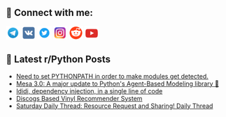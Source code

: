 ## 🔎 Connect with me:
[<img src="https://github.com/bullbesh/bullbesh/blob/main/images/Telegram.png" width="32" height="32" />](https://t.me/bullbesh)
[<img src="https://github.com/bullbesh/bullbesh/blob/main/images/VK.png" width="32" height="32" />](https://vk.com/bullbesh)
[<img src="https://github.com/bullbesh/bullbesh/blob/main/images/Twitter.png" width="32" height="32" />](https://twitter.com/bullbesh1)
[<img src="https://github.com/bullbesh/bullbesh/blob/main/images/Instagram.png" width="32" height="32" />](https://www.instagram.com/bullbesh)
[<img src="https://github.com/bullbesh/bullbesh/blob/main/images/Reddit.png" width="32" height="32" />](https://www.reddit.com/user/bullbesh)
[<img src="https://github.com/bullbesh/bullbesh/blob/main/images/YouTube.png" width="32" height="32" />](https://www.youtube.com/channel/UCtfjRs6uzgq5mfm8S06WTcg)

## 📕 Latest r/Python Posts
<!-- BLOG-POST-LIST:START -->
- [Need to set PYTHONPATH in order to make modules get detected.](https://www.reddit.com/r/Python/comments/1gn61an/need_to_set_pythonpath_in_order_to_make_modules/)
- [Mesa 3.0: A major update to Python&#39;s Agent-Based Modeling library 🎉](https://www.reddit.com/r/Python/comments/1gn5q8z/mesa_30_a_major_update_to_pythons_agentbased/)
- [Ididi, dependency injection, in a single line of code](https://www.reddit.com/r/Python/comments/1gn5erp/ididi_dependency_injection_in_a_single_line_of/)
- [Discogs Based Vinyl Recommender System](https://www.reddit.com/r/Python/comments/1gmxu1i/discogs_based_vinyl_recommender_system/)
- [Saturday Daily Thread: Resource Request and Sharing! Daily Thread](https://www.reddit.com/r/Python/comments/1gmwz92/saturday_daily_thread_resource_request_and/)
<!-- BLOG-POST-LIST:END -->

